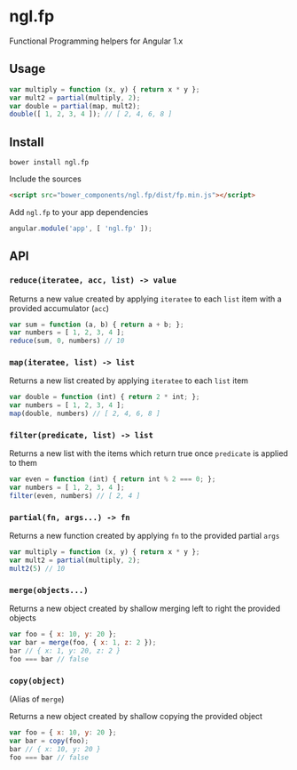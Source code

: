 ngl.fp
======

Functional Programming helpers for Angular 1.x

Usage
-----

```js
var multiply = function (x, y) { return x * y };
var mult2 = partial(multiply, 2);
var double = partial(map, mult2);
double([ 1, 2, 3, 4 ]); // [ 2, 4, 6, 8 ]
```

Install
-------

    bower install ngl.fp

Include the sources

```html
<script src="bower_components/ngl.fp/dist/fp.min.js"></script>
```

Add `ngl.fp` to your app dependencies

```js
angular.module('app', [ 'ngl.fp' ]);
```

API
---

### `reduce(iteratee, acc, list) -> value`

Returns a new value created by applying `iteratee` to each `list` item with
a provided accumulator (`acc`)

```js
var sum = function (a, b) { return a + b; };
var numbers = [ 1, 2, 3, 4 ];
reduce(sum, 0, numbers) // 10
```

### `map(iteratee, list) -> list`

Returns a new list created by applying `iteratee` to each `list` item

```js
var double = function (int) { return 2 * int; };
var numbers = [ 1, 2, 3, 4 ];
map(double, numbers) // [ 2, 4, 6, 8 ]
```

### `filter(predicate, list) -> list`

Returns a new list with the items which return true once `predicate` is applied
to them

```js
var even = function (int) { return int % 2 === 0; };
var numbers = [ 1, 2, 3, 4 ];
filter(even, numbers) // [ 2, 4 ]
```

### `partial(fn, args...) -> fn`

Returns a new function created by applying `fn` to the provided partial `args`

```js
var multiply = function (x, y) { return x * y };
var mult2 = partial(multiply, 2);
mult2(5) // 10
```

### `merge(objects...)`

Returns a new object created by shallow merging left to right the provided
objects

```js
var foo = { x: 10, y: 20 };
var bar = merge(foo, { x: 1, z: 2 });
bar // { x: 1, y: 20, z: 2 }
foo === bar // false
```

### `copy(object)`

(Alias of `merge`)

Returns a new object created by shallow copying the provided object

```js
var foo = { x: 10, y: 20 };
var bar = copy(foo);
bar // { x: 10, y: 20 }
foo === bar // false
```
